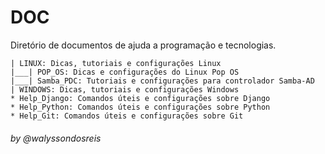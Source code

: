 # DOC


Diretório de documentos de ajuda a programação e tecnologias.
~~~
| LINUX: Dicas, tutoriais e configurações Linux
|___| POP_OS: Dicas e configurações do Linux Pop OS
|___| Samba_PDC: Tutoriais e configurações para controlador Samba-AD
| WINDOWS: Dicas, tutoriais e configurações Windows
* Help_Django: Comandos úteis e configurações sobre Django
* Help_Python: Comandos úteis e configurações sobre Python
* Help_Git: Comandos úteis e configurações sobre Git
~~~

###### by @walyssondosreis
